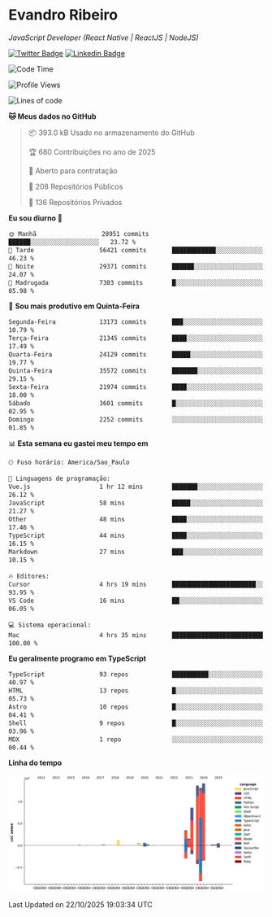 # Evandro **Ribeiro**

*JavaScript Developer (React Native | ReactJS | NodeJS)*

[![Twitter Badge](https://img.shields.io/badge/-@ribeiroevandro-201B2D?style=flat-square&labelColor=201B2D&logo=twitter&logoColor=white&link=https://twitter.com/ribeiroevandro)](https://twitter.com/ribeiroevandro) 
[![Linkedin Badge](https://img.shields.io/badge/-Evandro%20Ribeiro-201B2D?style=flat-square&logo=Linkedin&logoColor=white&link=https://www.linkedin.com/in/ribeiroevandro)](https://www.linkedin.com/in/ribeiroevandro) 


<!--START_SECTION:waka-->
![Code Time](http://img.shields.io/badge/Code%20Time-4%2C678%20hrs%2017%20mins-blue)

![Profile Views](http://img.shields.io/badge/Visualizac%C3%B5es%20do%20perfil-0-blue)

![Lines of code](https://img.shields.io/badge/Desde%20o%20Hello%20World%20eu%20escrevi-58.4%20million%20linhas%20de%20c%C3%B3digo-blue)

**🐱 Meus dados no GitHub** 

> 📦 393.0 kB Usado no armazenamento do GitHub 
 > 
> 🏆 680 Contribuições no ano de 2025
 > 
> 💼 Aberto para contratação
 > 
> 📜 208 Repositórios Públicos 
 > 
> 🔑 136 Repositórios Privados 
 > 
**Eu sou diurno 🐤** 

```text
🌞 Manhã                  28951 commits       ██████░░░░░░░░░░░░░░░░░░░   23.72 % 
🌆 Tarde                  56421 commits       ████████████░░░░░░░░░░░░░   46.23 % 
🌃 Noite                  29371 commits       ██████░░░░░░░░░░░░░░░░░░░   24.07 % 
🌙 Madrugada              7303 commits        █░░░░░░░░░░░░░░░░░░░░░░░░   05.98 % 
```
📅 **Sou mais produtivo em Quinta-Feira** 

```text
Segunda-Feira            13173 commits       ███░░░░░░░░░░░░░░░░░░░░░░   10.79 % 
Terça-Feira              21345 commits       ████░░░░░░░░░░░░░░░░░░░░░   17.49 % 
Quarta-Feira             24129 commits       █████░░░░░░░░░░░░░░░░░░░░   19.77 % 
Quinta-Feira             35572 commits       ███████░░░░░░░░░░░░░░░░░░   29.15 % 
Sexta-Feira              21974 commits       ████░░░░░░░░░░░░░░░░░░░░░   18.00 % 
Sábado                   3601 commits        █░░░░░░░░░░░░░░░░░░░░░░░░   02.95 % 
Domingo                  2252 commits        ░░░░░░░░░░░░░░░░░░░░░░░░░   01.85 % 
```


📊 **Esta semana eu gastei meu tempo em** 

```text
🕑︎ Fuso horário: America/Sao_Paulo

💬 Linguagens de programação: 
Vue.js                   1 hr 12 mins        ███████░░░░░░░░░░░░░░░░░░   26.12 % 
JavaScript               58 mins             █████░░░░░░░░░░░░░░░░░░░░   21.27 % 
Other                    48 mins             ████░░░░░░░░░░░░░░░░░░░░░   17.46 % 
TypeScript               44 mins             ████░░░░░░░░░░░░░░░░░░░░░   16.15 % 
Markdown                 27 mins             ███░░░░░░░░░░░░░░░░░░░░░░   10.15 % 

🔥 Editores: 
Cursor                   4 hrs 19 mins       ███████████████████████░░   93.95 % 
VS Code                  16 mins             ██░░░░░░░░░░░░░░░░░░░░░░░   06.05 % 

💻 Sistema operacional: 
Mac                      4 hrs 35 mins       █████████████████████████   100.00 % 
```

**Eu geralmente programo em TypeScript** 

```text
TypeScript               93 repos            ██████████░░░░░░░░░░░░░░░   40.97 % 
HTML                     13 repos            █░░░░░░░░░░░░░░░░░░░░░░░░   05.73 % 
Astro                    10 repos            █░░░░░░░░░░░░░░░░░░░░░░░░   04.41 % 
Shell                    9 repos             █░░░░░░░░░░░░░░░░░░░░░░░░   03.96 % 
MDX                      1 repo              ░░░░░░░░░░░░░░░░░░░░░░░░░   00.44 % 
```



**Linha do tempo**

![Lines of Code chart](https://raw.githubusercontent.com/ribeiroevandro/ribeiroevandro/main/assets/bar_graph.png)


 Last Updated on 22/10/2025 19:03:34 UTC
<!--END_SECTION:waka-->
